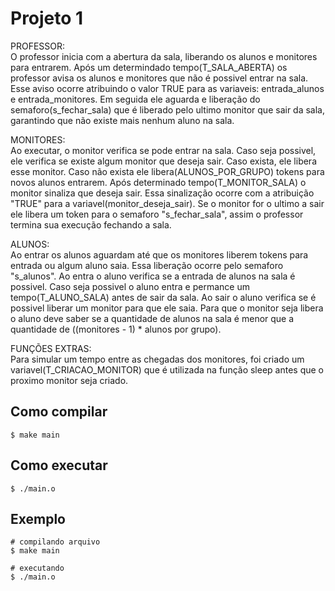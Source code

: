 # Projeto 1
PROFESSOR:  
    O professor inicia com a abertura da sala, liberando os alunos
    e monitores para entrarem. Após um determindado tempo(T_SALA_ABERTA)
    os professor avisa os alunos e monitores que não é possivel entrar na sala.
    Esse aviso ocorre atribuindo o valor TRUE para as variaveis: entrada_alunos e entrada_monitores.
    Em seguida ele aguarda e liberação do semaforo(s_fechar_sala) que é liberado pelo ultimo
    monitor que sair da sala, garantindo que não existe mais nenhum aluno na sala.

MONITORES:  
    Ao executar, o monitor verifica se pode entrar na sala. Caso seja possivel, ele verifica se
    existe algum monitor que deseja sair. Caso exista, ele libera esse monitor. Caso não exista
    ele libera(ALUNOS_POR_GRUPO) tokens para novos alunos entrarem. Após determinado tempo(T_MONITOR_SALA)
    o monitor sinaliza que deseja sair. Essa sinalização ocorre com a atribuição "TRUE" para a variavel(monitor_deseja_sair).
    Se o monitor for o ultimo a sair ele libera um token para o semaforo "s_fechar_sala", assim o professor termina sua execução
    fechando a sala.

ALUNOS:  
    Ao entrar os alunos aguardam até que os monitores liberem tokens para entrada ou algum aluno saia. Essa liberação
    ocorre pelo semaforo "s_alunos". Ao entra o aluno verifica se a entrada de alunos na sala é possivel. Caso seja possivel
    o aluno entra e permance um tempo(T_ALUNO_SALA) antes de sair da sala. Ao sair o aluno verifica se é possivel liberar
    um monitor para que ele saia. Para que o monitor seja libera o aluno deve saber se a quantidade de alunos na sala é menor
    que a quantidade de ((monitores - 1) * alunos por grupo).

FUNÇÕES EXTRAS:  
    Para simular um tempo entre as chegadas dos monitores, foi criado um variavel(T_CRIACAO_MONITOR) que é
    utilizada na função sleep antes que o proximo monitor seja criado.


## Como compilar
    $ make main

## Como executar
    $ ./main.o

## Exemplo
    # compilando arquivo
    $ make main
    
    # executando
    $ ./main.o